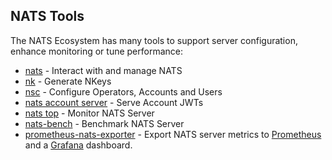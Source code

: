 ## NATS Tools

The NATS Ecosystem has many tools to support server configuration, enhance monitoring or tune performance:

- [nats](nats_tools/natscli.md) - Interact with and manage NATS
- [nk](nats_tools/nk.md) - Generate NKeys
- [nsc](nats_tools/nsc/README.md) - Configure Operators, Accounts and Users
- [nats account server](nats_tools/nas/README.md) - Serve Account JWTs
- [nats top](nats_tools/nats_top/README.md) - Monitor NATS Server
- [nats-bench](nats_tools/natsbench.md) - Benchmark NATS Server
- [prometheus-nats-exporter](https://github.com/nats-io/prometheus-nats-exporter) - Export NATS server metrics to [Prometheus](https://prometheus.io/) and a [Grafana](https://grafana.com) dashboard.
